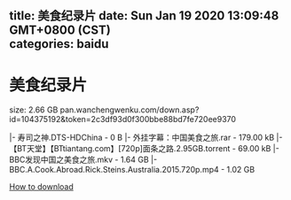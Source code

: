 
title: 美食纪录片
date: Sun Jan 19 2020 13:09:48 GMT+0800 (CST)    
categories: baidu
---

# 美食纪录片
size: 2.66 GB
 pan.wanchengwenku.com/down.asp?id=104375192&token=2c3df93d0f300bbe88bd7fe720ee9370
 
|- 寿司之神.DTS-HDChina - 0 B
|- 外挂字幕：中国美食之旅.rar - 179.00 kB
|- 【BT天堂】【BTtiantang.com】[720p]面条之路.2.95GB.torrent - 69.00 kB
|- BBC发现中国之美食之旅.mkv - 1.64 GB
|- BBC.A.Cook.Abroad.Rick.Steins.Australia.2015.720p.mp4 - 1.02 GB

[How to download](https://bpcam.bemobtrk.com/go/2ceec3aa-1ca2-46d6-b9ff-aaa5c184517c?jno=256)